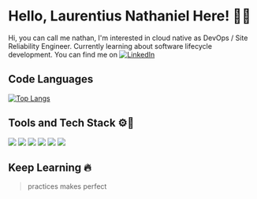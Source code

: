 # Hello, Laurentius Nathaniel Here! 🤩👋

Hi, you can call me nathan, I'm interested in cloud native as DevOps / Site Reliability Engineer. Currently learning about software lifecycle development. You can find me on [![LinkedIn](https://raw.githubusercontent.com/MartinHeinz/MartinHeinz/master/linkedin-3-16.png)](https://www.linkedin.com/in/launathiel/)

## Code Languages
[![Top Langs](https://github-readme-stats.vercel.app/api/top-langs/?username=launathiel&exclude_repo=PythonG8-2020&layout=compact&theme=dracula&langs_count=8)](https://github.com/launathiel)

## Tools and Tech Stack ⚙️🔧
![](https://img.shields.io/badge/OS-Linux-informational?style=flat&logo=linux&logoColor=white&color=2bbc8a) ![](https://img.shields.io/badge/Editor-VSCode-informational?style=flat&logo=visualstudio&logoColor=white&color=2bbc8a) ![](https://img.shields.io/badge/Code-JavaScript-informational?style=flat&logo=javascript&logoColor=white&color=2bbc8a) ![](https://img.shields.io/badge/Tools-Kubernetes-informational?style=flat&logo=kubernetes&logoColor=white&color=2bbc8a) ![](https://img.shields.io/badge/Tools-Docker-informational?style=flat&logo=docker&logoColor=white&color=2bbc8a) ![](https://img.shields.io/badge/Tools-Istio-informational?style=flat&logo=istio&logoColor=white&color=2bbc8a) 

## Keep Learning 🔥
> practices makes perfect
<!---
launathiel/launathiel is a ✨ special ✨ repository because its `README.md` (this file) appears on your GitHub profile.
You can click the Preview link to take a look at your changes.
--->
